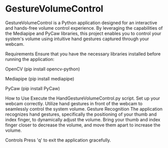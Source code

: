 ﻿# GestureVolumeControl
GestureVolumeControl is a Python application designed for an interactive and hands-free volume control experience. By leveraging the capabilities of the Mediapipe and PyCaw libraries, this project enables you to control your system's volume using intuitive hand gestures captured through your webcam.

Requirements
Ensure that you have the necessary libraries installed before running the application:

OpenCV (pip install opencv-python)

Mediapipe (pip install mediapipe)

PyCaw (pip install PyCaw)

How to Use
Execute the HandGestureVolumeControl.py script.
Set up your webcam correctly.
Utilize hand gestures in front of the webcam to seamlessly control the system volume.
Gesture Recognition
The application recognizes hand gestures, specifically the positioning of your thumb and index finger, to dynamically adjust the volume. Bring your thumb and index finger closer to decrease the volume, and move them apart to increase the volume.

Controls
Press 'q' to exit the application gracefully.
